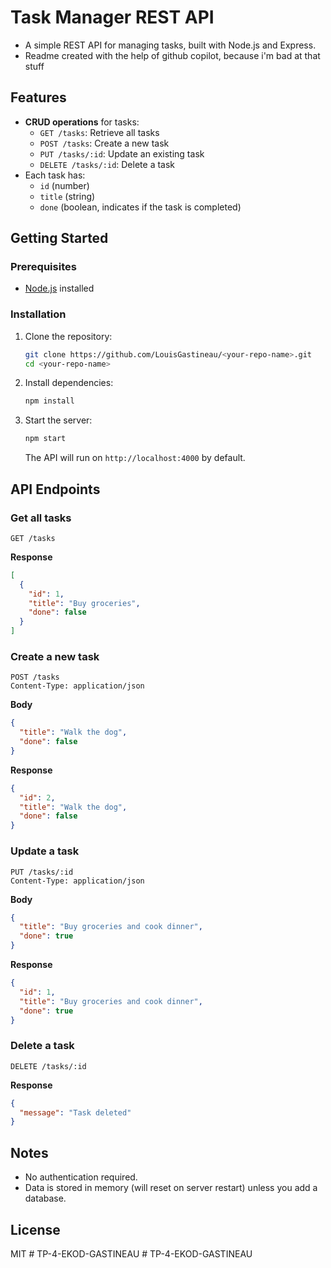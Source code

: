 # Task Manager REST API

- A simple REST API for managing tasks, built with Node.js and Express.
- Readme created with the help of github copilot, because i'm bad at that stuff

## Features

- **CRUD operations** for tasks:
  - `GET /tasks`: Retrieve all tasks
  - `POST /tasks`: Create a new task
  - `PUT /tasks/:id`: Update an existing task
  - `DELETE /tasks/:id`: Delete a task
- Each task has:
  - `id` (number)
  - `title` (string)
  - `done` (boolean, indicates if the task is completed)

## Getting Started

### Prerequisites

- [Node.js](https://nodejs.org/) installed

### Installation

1. Clone the repository:
    ```bash
    git clone https://github.com/LouisGastineau/<your-repo-name>.git
    cd <your-repo-name>
    ```
2. Install dependencies:
    ```bash
    npm install
    ```
3. Start the server:
    ```bash
    npm start
    ```
   The API will run on `http://localhost:4000` by default.

## API Endpoints

### Get all tasks

```http
GET /tasks
```
**Response**
```json
[
  {
    "id": 1,
    "title": "Buy groceries",
    "done": false
  }
]
```

### Create a new task

```http
POST /tasks
Content-Type: application/json
```
**Body**
```json
{
  "title": "Walk the dog",
  "done": false
}
```
**Response**
```json
{
  "id": 2,
  "title": "Walk the dog",
  "done": false
}
```

### Update a task

```http
PUT /tasks/:id
Content-Type: application/json
```
**Body**
```json
{
  "title": "Buy groceries and cook dinner",
  "done": true
}
```
**Response**
```json
{
  "id": 1,
  "title": "Buy groceries and cook dinner",
  "done": true
}
```

### Delete a task

```http
DELETE /tasks/:id
```
**Response**
```json
{
  "message": "Task deleted"
}
```

## Notes

- No authentication required.
- Data is stored in memory (will reset on server restart) unless you add a database.

## License

MIT
#   T P - 4 - E K O D - G A S T I N E A U  
 #   T P - 4 - E K O D - G A S T I N E A U  
 
